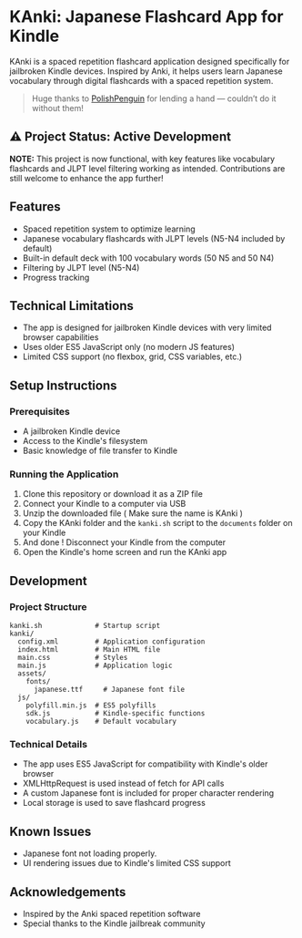 # KAnki: Japanese Flashcard App for Kindle

KAnki is a spaced repetition flashcard application designed specifically for jailbroken Kindle devices. Inspired by Anki, it helps users learn Japanese vocabulary through digital flashcards with a spaced repetition system.
> Huge thanks to [PolishPenguin](https://github.com/polish-penguin-dev) for lending a hand — couldn’t do it without them!


## ⚠️ Project Status: Active Development

**NOTE:** This project is now functional, with key features like vocabulary flashcards and JLPT level filtering working as intended. Contributions are still welcome to enhance the app further!

## Features

- Spaced repetition system to optimize learning
- Japanese vocabulary flashcards with JLPT levels (N5-N4 included by default)
- Built-in default deck with 100 vocabulary words (50 N5 and 50 N4)
- Filtering by JLPT level (N5-N4)
- Progress tracking

## Technical Limitations

- The app is designed for jailbroken Kindle devices with very limited browser capabilities
- Uses older ES5 JavaScript only (no modern JS features)
- Limited CSS support (no flexbox, grid, CSS variables, etc.)

## Setup Instructions

### Prerequisites

- A jailbroken Kindle device
- Access to the Kindle's filesystem
- Basic knowledge of file transfer to Kindle

### Running the Application

1. Clone this repository or download it as a ZIP file
2. Connect your Kindle to a computer via USB
3. Unzip the downloaded file ( Make sure the name is KAnki ) 
4. Copy the KAnki folder and the `kanki.sh` script to the `documents` folder on your Kindle
5. And done ! Disconnect your Kindle from the computer
6. Open the Kindle's home screen and run the KAnki app

## Development

### Project Structure

```
kanki.sh             # Startup script
kanki/
  config.xml         # Application configuration
  index.html         # Main HTML file
  main.css           # Styles
  main.js            # Application logic
  assets/
    fonts/
      japanese.ttf     # Japanese font file
  js/
    polyfill.min.js  # ES5 polyfills
    sdk.js           # Kindle-specific functions
    vocabulary.js    # Default vocabulary
```

### Technical Details

- The app uses ES5 JavaScript for compatibility with Kindle's older browser
- XMLHttpRequest is used instead of fetch for API calls
- A custom Japanese font is included for proper character rendering
- Local storage is used to save flashcard progress

## Known Issues

- Japanese font not loading properly.
- UI rendering issues due to Kindle's limited CSS support

## Acknowledgements

- Inspired by the Anki spaced repetition software
- Special thanks to the Kindle jailbreak community
